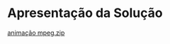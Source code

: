 # Apresentação da Solução

[animação mpeg.zip](https://github.com/user-attachments/files/18083107/animacao.mpeg.zip)
